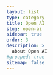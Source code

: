 ```yaml
---
layout: list
type: category
title: Open AI
slug: open-ai
sidebar: true
order: 3
description: >
  about Open AI
#grouped: true
sitemap: false
---
```

